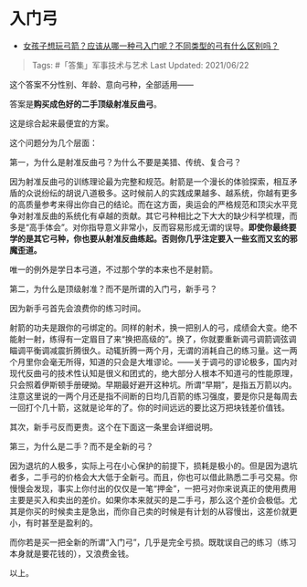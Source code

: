 # 入门弓

- [女孩子想玩弓箭？应该从哪一种弓入门呢？不同类型的弓有什么区别吗？](https://www.zhihu.com/question/57637763/answer/582404142)

>Tags: #「答集」军事技术与艺术
>Last Updated: 2021/06/22

这个答案不分性别、年龄、意向弓种，全部适用——

答案是**购买成色好的二手顶级射准反曲弓**。

这是综合起来最便宜的方案。

这个问题分为几个层面：

第一，为什么是射准反曲弓？为什么不要是美猎、传统、复合弓？

因为射准反曲弓的训练理论最为完整和规范。射箭是一个漫长的体验探索，相互矛盾的众说纷纭的胡说八道极多。这时候前人的实践成果越多、越系统，你越有更多的高质量参考来得出你自己的结论。而在这方面，奥运会的严格规范和顶尖水平竞争对射准反曲的系统化有卓越的贡献。其它弓种相比之下大大的缺少科学梳理，而多是“高手体会”。对你指导意义非常小，反而容易形成无谓的误导。**即使你最终要学的是其它弓种，你也要从射准反曲练起。否则你几乎注定要入一些玄而又玄的邪魔歪道。**

唯一的例外是学日本弓道，不过那个学的本来也不是射箭。

  

第二，为什么是顶级射准？而不是所谓的入门弓，新手弓？

因为新手弓首先会浪费你的练习时间。

射箭的功夫是跟你的弓绑定的。同样的射术，换一把别人的弓，成绩会大变。绝不能射一射，练得有一定眉目了来“换把高级的”。换了，你就要重新调弓调箭调弦调瞄调平衡调减震折腾很久。动辄折腾一两个月，无谓的消耗自己的练习量。这一两个月里你会毫无所得，知道的只会是大堆谬论。——关于调弓的谬论极多，国内对现代反曲弓的技术性认知是很义和团式的，绝大部分人根本不知道弓的性能原理，只会照着伊斯顿手册硬拗。早期最好避开这种坑。所谓“早期”，是指五万箭以内。注意这里说的一两个月还是指不间断的日均几百箭的练习强度，要是你只是每周去一回打个几十箭，这就是论年的了。你的时间远远的要比这万把块钱差价值钱。

其次，新手弓反而更贵。这个在下面这一条里会详细说明。

  

第三，为什么是二手？而不是全新的弓？

因为退坑的人极多，实际上弓在小心保护的前提下，损耗是极小的。但是因为退坑者多，二手弓的价格会大大低于全新弓。而且，你也可以借此熟悉二手弓交易。你慢慢会发现，事实上你付出的仅仅是一笔“押金”，一把弓对你来说真正的使用费用主要是买入和卖出的差价。如果你本来就买的是二手弓，那么这个差价会极低。尤其是你买的时候卖主是急出，而你自己卖的时候是有计划的从容慢出，这差价就更小，有时甚至是盈利的。

而你若是买一把全新的所谓“入门弓”，几乎是完全亏损。既耽误自己的练习（练习本身就是要花钱的），又浪费金钱。

以上。